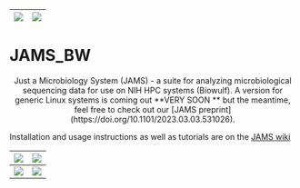 | ![](https://github.com/johnmcculloch/JAMS_BW/wiki/wikimedia/JAMSlogo.png) | ![](https://github.com/johnmcculloch/JAMS_BW/wiki/wikimedia/JAMSwords.png) |
| ---- | ---- |

# JAMS_BW
<p align="center">
Just a Microbiology System (JAMS) - a suite for analyzing microbiological sequencing data for use on NIH HPC systems (Biowulf). A version for generic Linux systems is coming out **VERY SOON ** but the meantime, feel free to check out our [JAMS preprint](https://doi.org/10.1101/2023.03.03.531026).
  
Installation and usage instructions as well as tutorials are on the [JAMS wiki](https://github.com/johnmcculloch/JAMS_BW/wiki)

| ![](https://github.com/johnmcculloch/JAMS_BW/wiki/wikimedia/Heatmap_LKT.png) | ![](https://github.com/johnmcculloch/JAMS_BW/wiki/wikimedia/Heatmap_Interpro.png) |
| ---- | ---- |
| ![](https://github.com/johnmcculloch/JAMS_BW/wiki/wikimedia/PCA_example.png) | ![](https://github.com/johnmcculloch/JAMS_BW/wiki/wikimedia/Feat_Relabund_example.png) |

</p>
